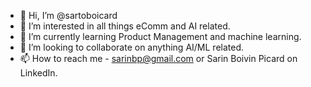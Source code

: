 - 👋 Hi, I’m @sartoboicard
- 👀 I’m interested in all things eComm and AI related.
- 🌱 I’m currently learning Product Management and machine learning.
- 💞️ I’m looking to collaborate on anything AI/ML related. 
- 📫 How to reach me - sarinbp@gmail.com or Sarin Boivin Picard on LinkedIn.

<!---
sartoboicard/sartoboicard is a ✨ special ✨ repository because its `README.md` (this file) appears on your GitHub profile.
You can click the Preview link to take a look at your changes.
--->
